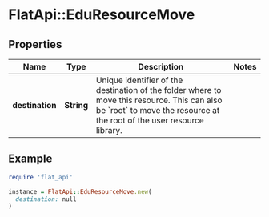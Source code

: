 # FlatApi::EduResourceMove

## Properties

| Name | Type | Description | Notes |
| ---- | ---- | ----------- | ----- |
| **destination** | **String** | Unique identifier of the destination of the folder where to move this resource. This can also be &#x60;root&#x60; to move the resource at the root of the user resource library.  |  |

## Example

```ruby
require 'flat_api'

instance = FlatApi::EduResourceMove.new(
  destination: null
)
```

